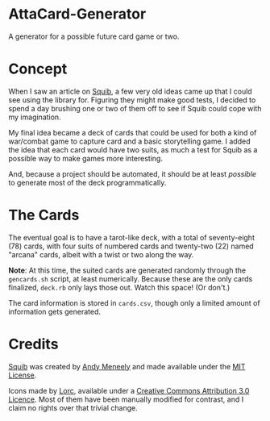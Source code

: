 # AttaCard-Generator
A generator for a possible future card game or two.

# Concept

When I saw an article on [Squib](https://andymeneely.github.io/squib/), a few very old ideas came up that I could see using the library for.  Figuring they might make good tests, I decided to spend a day brushing one or two of them off to see if Squib could cope with my imagination.

My final idea became a deck of cards that could be used for both a kind of war/combat game to capture card and a basic storytelling game.  I added the idea that each card would have two suits, as much a test for Squib as a possible way to make games more interesting.

And, because a project should be automated, it should be at least _possible_ to generate most of the deck programmatically.

# The Cards

The eventual goal is to have a tarot-like deck, with a total of seventy-eight (78) cards, with four suits of numbered cards and twenty-two (22) named "arcana" cards, albeit with a twist or two along the way.

__Note__:  At this time, the suited cards are generated randomly through the `gencards.sh` script, at least numerically.  Because these are the only cards finalized, `deck.rb` only lays those out.  Watch this space!  (Or don't.)

The card information is stored in `cards.csv`, though only a limited amount of information gets generated.

# Credits
[Squib](https://andymeneely.github.io/squib/) was created by [Andy Meneely](https://github.com/andymeneely) and made available under the [MIT License](https://github.com/andymeneely/squib/blob/master/LICENSE.txt).

Icons made by [Lorc](http://lorcblog.blogspot.com), available under a [Creative Commons Attribution 3.0 Licence](https://creativecommons.org/licenses/by/3.0/).  Most of them have been manually modified for contrast, and I claim no rights over that trivial change.


